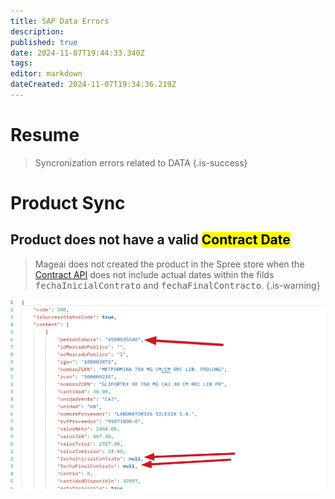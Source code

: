 ```yaml
---
title: SAP Data Errors
description: 
published: true
date: 2024-11-07T19:44:33.340Z
tags: 
editor: markdown
dateCreated: 2024-11-07T19:34:36.219Z
---
```


# Resume
> Syncronization errors related to DATA
{.is-success}

# Product Sync

## Product does not have a valid <mark>Contract Date</mark>

> Mageai does not created the product in the Spree store when the [Contract API](/api-rest-services/Cenabast/Proveedores-V2/contracts) does not include actual dates within the filds <kbd>fechaInicialContrato</kbd> and <kbd>fechaFinalContracto</kbd>.
{.is-warning}

![2024-11-07_16-32.png](/images/2024-11-07_16-32.png)